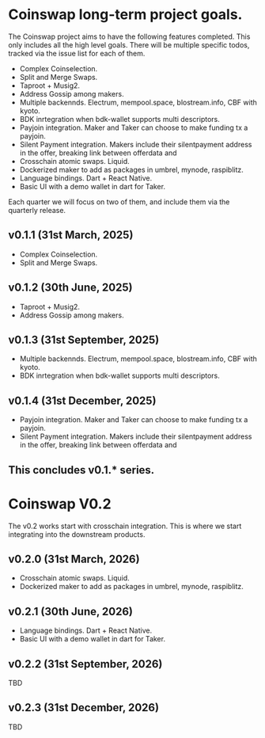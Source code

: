 # Coinswap long-term project goals. 

The Coinswap project aims to have the following features completed. This only includes all the high level goals. There will be multiple specific todos, tracked via the issue list for each of them.

- Complex Coinselection.
- Split and Merge Swaps.
- Taproot + Musig2.
- Address Gossip among makers.
- Multiple backennds. Electrum, mempool.space, blostream.info, CBF with kyoto.
- BDK inrtegration when bdk-wallet supports multi descriptors.
- Payjoin integration. Maker and Taker can choose to make funding tx a payjoin.
- Silent Payment integration. Makers include their silentpayment address in the offer, breaking link between offerdata and 
- Crosschain atomic swaps. Liquid.
- Dockerized maker to add as packages in umbrel, mynode, raspiblitz.
- Language bindings. Dart + React Native.
- Basic UI with a demo wallet in dart for Taker.

Each quarter we will focus on two of them, and include them via the quarterly release.
## v0.1.1 (31st March, 2025)
- Complex Coinselection.
- Split and Merge Swaps.

## v0.1.2 (30th June, 2025)
- Taproot + Musig2.
- Address Gossip among makers.


## v0.1.3 (31st September, 2025)
- Multiple backennds. Electrum, mempool.space, blostream.info, CBF with kyoto.
- BDK inrtegration when bdk-wallet supports multi descriptors.


## v0.1.4 (31st December, 2025)
- Payjoin integration. Maker and Taker can choose to make funding tx a payjoin.
- Silent Payment integration. Makers include their silentpayment address in the offer, breaking link between offerdata and 

This concludes v0.1.* series.
---
# Coinswap V0.2

The v0.2 works start with crosschain integration. This is where we start integrating into the downstream products.

## v0.2.0 (31st March, 2026)
- Crosschain atomic swaps. Liquid.
- Dockerized maker to add as packages in umbrel, mynode, raspiblitz.


## v0.2.1 (30th June, 2026)
- Language bindings. Dart + React Native.
- Basic UI with a demo wallet in dart for Taker.


## v0.2.2 (31st September, 2026)
TBD

## v0.2.3 (31st December, 2026)
TBD

